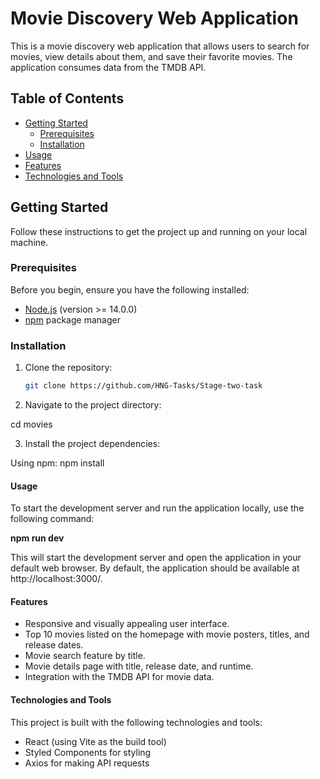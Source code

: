 # Movie Discovery Web Application
This is a movie discovery web application that allows users to search for movies, view details about them, and save their favorite movies. The application consumes data from the TMDB API.

## Table of Contents

- [Getting Started](#getting-started)
  - [Prerequisites](#prerequisites)
  - [Installation](#installation)
- [Usage](#usage)
- [Features](#features)
- [Technologies and Tools](#technologies-and-tools)


## Getting Started

Follow these instructions to get the project up and running on your local machine.

### Prerequisites

Before you begin, ensure you have the following installed:

- [Node.js](https://nodejs.org/) (version >= 14.0.0)
- [npm](https://www.npmjs.com/) package manager

### Installation

1. Clone the repository:

   ```bash
   git clone https://github.com/HNG-Tasks/Stage-two-task

2. Navigate to the project directory:

cd movies

3. Install the project dependencies:

Using npm:
npm install


#### Usage
To start the development server and run the application locally, use the following command:

**npm run dev**

This will start the development server and open the application in your default web browser. By default, the application should be available at http://localhost:3000/.

#### Features
- Responsive and visually appealing user interface.
- Top 10 movies listed on the homepage with movie posters, titles, and release dates.
- Movie search feature by title.
- Movie details page with title, release date, and runtime.
- Integration with the TMDB API for movie data.

#### Technologies and Tools
This project is built with the following technologies and tools:

- React (using Vite as the build tool)
- Styled Components for styling
- Axios for making API requests